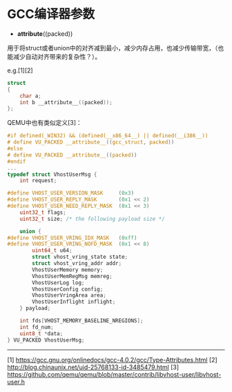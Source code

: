 # GCC编译器参数


* __attribute__((packed))

用于将struct或者union中的对齐减到最小，减少内存占用，也减少传输带宽，（也能减少自动对齐带来的复杂性？）。

e.g.[1][2]
```c
struct
{
    char a;
    int b __attribute__((packed));
};
```

QEMU中也有类似定义[3]：
```c
#if defined(_WIN32) && (defined(__x86_64__) || defined(__i386__))
# define VU_PACKED __attribute__((gcc_struct, packed))
#else
# define VU_PACKED __attribute__((packed))
#endif
...
typedef struct VhostUserMsg {
    int request;

#define VHOST_USER_VERSION_MASK     (0x3)
#define VHOST_USER_REPLY_MASK       (0x1 << 2)
#define VHOST_USER_NEED_REPLY_MASK  (0x1 << 3)
    uint32_t flags;
    uint32_t size; /* the following payload size */

    union {
#define VHOST_USER_VRING_IDX_MASK   (0xff)
#define VHOST_USER_VRING_NOFD_MASK  (0x1 << 8)
        uint64_t u64;
        struct vhost_vring_state state;
        struct vhost_vring_addr addr;
        VhostUserMemory memory;
        VhostUserMemRegMsg memreg;
        VhostUserLog log;
        VhostUserConfig config;
        VhostUserVringArea area;
        VhostUserInflight inflight;
    } payload;

    int fds[VHOST_MEMORY_BASELINE_NREGIONS];
    int fd_num;
    uint8_t *data;
} VU_PACKED VhostUserMsg;
```



---
[1] https://gcc.gnu.org/onlinedocs/gcc-4.0.2/gcc/Type-Attributes.html
[2] http://blog.chinaunix.net/uid-25768133-id-3485479.html
[3] https://github.com/qemu/qemu/blob/master/contrib/libvhost-user/libvhost-user.h